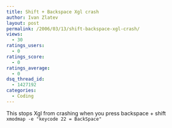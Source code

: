 ```yaml
---
title: Shift + Backspace Xgl crash
author: Ivan Zlatev
layout: post
permalink: /2006/03/13/shift-backspace-xgl-crash/
views:
  - 30
ratings_users:
  - 0
ratings_score:
  - 0
ratings_average:
  - 0
dsq_thread_id:
  - 1427192
categories:
  - Coding
---
```

This stops Xgl from crashing when you press backspace + shift  
`xmodmap -e "keycode 22 = BackSpace"`
